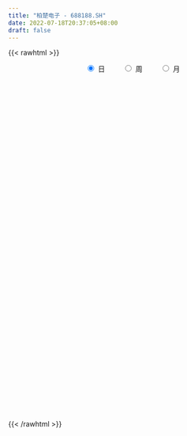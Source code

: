 ```yaml
---
title: "柏楚电子 - 688188.SH"
date: 2022-07-18T20:37:05+08:00
draft: false
---
```

{{< rawhtml >}}
    <div style="text-align: center">
        <label style="padding: 1rem;"><input style="margin-right: .5rem" type="radio" name="period" value="D" checked onclick="period_change(this)">日</label>
        <label style="padding: 1rem;"><input style="margin-right: .5rem" type="radio" name="period" value="W" onclick="period_change(this)">周</label>
        <label style="padding: 1rem;"><input style="margin-right: .5rem" type="radio" name="period" value="M" onclick="period_change(this)">月</label>
    </div>
    <div id="chart" style="height: 700px;"></div> 
    <script type="text/javascript">
        const D_v = [5238.04,11020.54,23151.79,15955.79,13825.36,19186.33,16352.27,11230.59,10709.82,11813.36,10753.25,12831.59,15153.91,10231.14,8714.03,8526.47,11299.17,5879.35,7854.77,11028.93,7001.38,7554.56,9688.83,5151.47,8484.92,7652.56,9262.22,5723.44,13002.73,9219.63,6065.0,8030.33,11538.97,7499.14,10855.52,14306.92,5840.04,9892.01,6809.91,9048.11,8007.53,7615.58,5310.98,9546.75,6872.92,6516.76,7384.69,8185.66,5796.42,5132.1,8238.5,4799.85,6309.94,4877.87,5198.27,2951.19,4322.92,2836.89,2032.43,3454.61,3402.28,3629.79,9454.05,4116.94,8715.6,7188.4,7968.91,10794.68,14025.46,9932.38,6994.02,7282.49,6465.67,6241.71,6529.36,8788.35,8790.95,5180.42,10968.74,9083.49,8284.94,7807.21,7189.38,5783.06,7967.03,5359.26,5348.55,5358.54,3942.81,7021.31,5214.74,5324.48,4957.39,7218.37,9913.33,4634.89,8710.29,9787.18,4558.56,4985.51,6860.15,6321.96,5431.4,5587.47,7349.12,7026.2,4916.17,3496.3,3995.6,7919.21,5713.06,9864.26,10188.09,15243.29,8673.34,6258.38,3741.14,3068.83,4975.54,6252.66,4616.59,5704.39,6150.81,4547.5,4959.68,3565.06,4764.14,4776.3,7307.7,4819.91,5755.9,9046.65,4413.97,5922.46,6310.56,6439.5,4037.42,5929.01,3099.91,5374.72,4117.19,2806.02,8525.87,5931.9,4703.89,5135.91,3189.43,3910.11,2767.11,4329.13,4991.01,4439.83,2753.89,2599.41,2960.93,3010.11,3078.7,3611.13,7178.53,3882.12,3592.48,2214.63,4303.12,4184.68,5136.25,3018.64,5665.0,6220.86,5258.3,3660.55,4131.54,3681.36,3502.01,4066.41,2124.88,1764.95,2026.16,4364.99,3837.71,1987.52,2940.13,2284.63,2529.03,3426.75,3410.38,3373.0,2935.4,3836.14,2740.62,1923.36,2137.67,2062.41,5110.85,5235.34,5024.51,3478.6,2313.49,7047.87,3165.81,2984.19,2774.93,1929.14,3694.89,1751.25,2618.73,3972.53,3359.84,3431.64,3849.4,4443.16,3031.2,3149.25,2506.06,3039.57,4138.91,3045.73,3779.55,2477.28,2807.97,2915.19,5533.31,2477.45,2652.41,2699.5,5132.29,6437.24,6543.48,2180.85,4036.64,3125.14,3035.98,2769.29,3149.2,4583.17,8674.95,5378.43,5724.33,7126.1,4422.34,5378.61,4254.34,3822.13,2940.19,5129.08,4006.24,5451.52,4294.52,9474.98,7223.81,5298.68,4683.79,5886.45,5332.13,3288.52,3833.27,3292.01,2339.81,4132.93,4877.04,3069.66,2809.9,2639.93,3157.1,4802.98,5578.01,3697.47,4419.73,3208.35,5549.63,3708.59,3115.41,3209.88,2672.59,5343.34,7478.87,15393.96,6200.45,9178.31,13055.0,6985.01,6762.22,4793.45,4259.37,6158.76,7379.05,4208.9,4069.51,6797.93,6011.98,4642.12,5285.87,6055.7,4482.67,4545.0,3775.36,4317.95,5257.61,5480.11,8820.31,7718.67,4923.93,5346.97,10349.98,4775.48,4444.64,7072.2,5134.37,3892.59,4458.7,4592.47,6663.54,5347.31,4863.86,3554.69,3113.82,5280.32,4858.53,3461.16,4077.15,4401.8,3596.1,5101.92,4919.22,3308.78,4169.17,13475.31,10917.6,9921.16,7907.48,6438.19,6482.23,5696.16,5085.2,3660.66,5094.73,4589.8,9145.42,10649.85,8522.45,4958.71,5071.36,7261.1,8902.9,6086.19,7587.36,3234.11,6308.44,9028.22,5272.22,6177.93,5886.79,8418.51,5884.6,3733.74,5797.17,8371.24,7480.95,5427.64,4783.34,5287.12,5620.88,5213.79,3247.83,5627.41,5007.08,1934.74,3527.61,4467.97,4577.26,2767.81,5113.03,5218.57,4167.59,6770.27,5110.27,4583.7,5177.05,5011.13,3338.17,3227.28,3654.16,5431.16,4801.36,5168.21,4443.42,5188.7,4135.26,8667.69,9613.93,5271.67,6519.9,4455.29,3364.78,2567.35,2925.41,4043.57,2409.5,2371.18,2261.67,2209.76,4552.11,2211.08,2921.47,4129.32,3001.4,3211.73,2836.29,1600.78,2764.21,4057.91,4742.26,3849.17,5445.96,3791.36,4306.44,3405.71,5270.77,5697.08,4472.13,2946.78,3788.75,4328.41,4319.96,2132.56,3543.62,3890.47,2187.84,2639.12,3275.85,2245.73,2821.29,2969.18,3057.21,2604.68,3076.61,2020.86,2613.6,2271.76,2318.84,2171.37,2108.79,2356.75,3930.89,4139.0,4698.72,7445.48,4023.49,6277.85,3276.98,3450.82,2116.16,3099.96,4651.9,2981.56,2052.37,2348.49,3299.11,2116.34,2044.64,2330.42,2282.92,2112.54,2565.48,3811.33,2104.18,2972.12,7667.09,4690.85,6969.99,9358.01,6730.75,5669.37,5400.45,8253.83,3976.63,4875.53,5601.54,6376.06,3520.13,3502.86,5401.05,6270.02,4002.18,3933.18,4184.26,3060.26,8054.29,6671.01,5938.53,6876.95,5608.92,7625.42,4780.77,3615.61,5476.08,4871.77,4517.42,3537.71,4988.3,10253.85]
const D_histogram = [0.0,0.5277720798,1.5080815773,2.3113257525,2.907073847,3.7510026772,4.5994177445,5.0651108767,4.8567422764,3.9449406484,3.6821245798,2.8882399616,1.423192392,-0.4527883056,-2.0096037971,-2.5437257462,-2.2192511032,-1.9225134468,-2.1508359021,-3.1400228093,-3.5643012325,-3.1631607655,-1.8800439456,-1.1154186263,-0.169587897,0.7110735306,0.9446971364,1.4035664604,2.3465041871,2.3702048512,2.5405368262,2.5321461534,1.3802161328,1.4290629868,1.8181972478,2.8102506011,3.1121963136,2.8508222566,2.1542296113,2.3587931814,1.6812922589,1.3920158231,0.5641708997,-0.6337938455,-1.4959773211,-2.0199589815,-1.5832180521,-1.3785525895,-1.0410313012,-1.5768697991,-1.9800422822,-2.3797135381,-3.3098577513,-4.2883595455,-3.8340281406,-3.1942299881,-2.5927173556,-1.9591376945,-1.6558480884,-1.0579706259,-0.3975553867,0.1573006353,1.2170734121,1.3339407992,0.2935184475,-0.5300571406,-0.1918204083,0.6518311702,1.5470229542,2.2083620261,2.7919149862,3.349747573,3.3708439781,3.4309181353,2.8356447325,2.1179213344,0.8852713679,-0.040185729,-0.4398679242,-0.6093036092,-0.0900005713,0.1709074341,0.4376720197,0.2917125073,1.2303939735,1.7132719101,2.6457784847,3.4184547363,3.5544509939,3.5129216371,2.6950565759,0.9314673461,0.2008967799,0.3432660626,-0.608562492,-0.872627596,-2.2762913918,-2.9880556585,-3.1333219096,-3.0415023489,-2.9100058635,-2.8438843273,-2.7716887674,-2.758885692,-3.2148427722,-3.0552492818,-2.7403486555,-2.7021270112,-2.9269793062,-3.2937957066,-3.4031296136,-3.7632544149,-4.2773652471,-4.8021524192,-4.2351646308,-3.5878747122,-2.9115402526,-2.5949024391,-2.6299098564,-1.2354639586,-1.1123961349,0.114199588,1.0470158718,1.4431913894,1.3238764478,1.299514192,1.1479104691,1.38264879,2.4580080382,3.1980042875,3.409219357,3.49862932,3.3701214192,3.834794482,3.1148350435,1.8891440817,0.9392948958,0.2036080455,-0.0310831768,0.5469042995,1.4214753105,1.6517246428,3.0902795684,3.9445997255,3.9494645558,3.6551577152,2.9736638436,2.5864246996,2.0719151867,1.1839867613,0.1537179739,-0.9146616636,-2.3259999118,-2.4645560251,-1.8850120046,-1.6581220322,-1.7707880954,-1.190339178,-2.1425930895,-3.0013286989,-3.7349138107,-3.867647052,-3.3469904903,-2.3196807427,-1.422875422,-0.3351011311,0.892052668,0.4445689166,-0.8475821147,-2.4724885787,-3.474221041,-3.5137497013,-3.5278676392,-3.374326252,-3.2487981099,-3.0659753616,-2.5549997499,-2.35197947,-1.7658827303,-1.5669046591,-1.6065755334,-0.8647294946,-0.1383833493,0.3605210895,1.5699399615,2.7416264006,3.2048756124,3.7719656331,4.2656224605,4.6457434299,4.7040162245,4.5774171364,4.0216319381,3.9309299245,5.1230839615,5.0495577412,4.9766229159,3.9054510802,3.2584304087,2.6867706835,2.6220640369,1.9880087531,1.7048238682,1.7986595833,1.9219512162,1.9169299571,1.6793218346,0.9388858547,0.3066971247,-1.072063372,-1.954422002,-1.6255232331,-2.1464099086,-1.8913745185,-0.5151445335,-0.4484749621,-0.6186009211,-0.1961052798,-0.9497471983,-1.0491539434,-0.0569819265,0.4704634466,0.4513526168,-0.0118260406,-0.3997311195,-0.2124982337,-0.9217460723,-1.8504759686,-1.2601319101,-1.0240042479,-0.9293157673,-1.2458507493,-1.369292391,-1.985613534,0.4368325866,1.4884477196,2.1788226989,3.4255088134,4.0906479711,4.110330122,3.9518158138,2.7440707068,2.1693412056,2.8015147903,2.4549917172,3.3123739616,3.7231278226,1.5903072742,2.0531826865,1.1190827644,0.7080985084,1.0986671813,0.5761539369,0.0268922559,-0.4746650233,-0.161432119,0.3790472257,0.8240797305,1.9779721593,1.8633950294,2.1016902648,1.6759568273,0.273694677,-0.4296889806,-1.1058154332,-0.8213209054,-0.9458777363,-0.6467728892,0.3912363975,0.2505636805,-0.0336820101,0.2101378607,-0.0030678307,-2.305880886,-1.5932442408,-4.5541089767,-6.7800651814,-6.599555508,-2.7506562061,-0.9314477987,-0.2172772067,1.0602801758,1.2207715012,0.9277352192,1.376469894,1.9960755561,1.0494647298,1.1550545872,-0.2546340359,-1.4948961284,-3.3301822207,-4.3158952931,-5.1192268809,-3.5706251088,-2.9604747136,-3.7302151744,-4.6746239876,-3.2228567785,-5.2193844592,-5.8834484899,-5.5045850564,-4.5163637226,-6.1386479259,-6.6394685122,-7.0750108384,-5.7905668264,-5.7821921077,-5.8537934165,-5.6374238628,-4.5753496679,-4.9091582775,-4.5582056676,-3.8064880868,-3.0646910741,-2.7490246516,-0.5288048738,-0.1420302864,0.7004224488,0.5414726891,0.1723091075,0.3514980096,-0.1390245633,0.6027956286,0.3485807214,-0.1236428242,-1.6455930733,-2.7980946493,-3.6426668441,-3.7030375412,-2.8078139921,-2.8270836852,-2.1440294009,-1.16018224,-0.6940564725,0.5147240656,1.6234781318,2.1903470667,3.1690980671,3.52295379,3.7814754121,3.8814913921,4.7040807955,5.9678418327,6.6420367243,6.3001650421,5.7589647578,5.7666722256,5.5688086115,5.4197427341,4.1690658028,3.1180776777,1.2561700562,-0.2234587192,-0.4989812765,-0.2441671726,-1.0801199642,-0.4819391081,0.1999124774,0.0192385966,0.7305117412,0.6848974509,-0.4890582944,-1.2730969108,-2.0680456228,-1.8668197713,-1.5057155607,-1.8697466947,-1.440911178,-1.5547627879,-1.0451741926,-0.4474016818,-0.6428161552,-1.2770889114,-2.1681381132,-2.6241132472,-3.3014515494,-3.9755867491,-4.2133879326,-4.1167055388,-3.5495137564,-2.9056172797,-1.7072597448,-0.4934450534,0.388031006,0.6899170843,2.1293517856,2.5830532024,1.7210740743,0.2333451936,-1.2947181894,-2.27807915,-2.9800758999,-3.1296369596,-3.1381396578,-3.0257426382,-2.5940566533,-2.2367872051,-1.6334663786,-0.8527752582,0.0320154868,0.0478949935,0.3612475161,1.2713788966,1.6370311552,2.3960308972,3.4743868398,3.4567801194,2.8091071703,2.1769764611,2.1603127509,1.8054983337,0.1019518114,-0.515467556,-0.7446907281,-0.7570916156,-1.5508293914,-1.6659594088,-0.7185912306,0.5429333623,0.9052557103,1.83036031,2.817498763,3.4515833731,3.7415874449,4.0008819347,3.3241313184,2.419799457,2.4109091704,2.5446969477,2.666392763,2.1898647925,1.5957726907,1.2101323487,-0.1167642226,-1.106726498,-1.6823918156,-2.0332950649,-2.469181474,-2.5960896497,-2.5193192115,-2.6775682194,-2.8583199107,-3.1035562267,-3.4758564294,-3.5168148835,-3.3144050407,-2.8667866276,-1.7335752344,-0.5030697495,0.8399310488,1.7675865749,3.0823335801,5.1425817637,5.5165040992,5.7457966316,5.2658180057,4.8247775492,4.4292006815,4.4473709459,4.0334846273,3.4870178881,2.7747667647,2.5754644809,-2.5678163351,-5.7825520144,-7.2379455052,-7.9196612806,-7.7927149571,-6.9901788292,-5.207679068,-3.6130307399,-3.0187767706,-2.9832863642,-2.8329537304,-2.2636195794,-1.8928624055,-1.3170755364,-0.7746171147,-0.1795256438,0.1197402098,0.3912114203,0.0787542523,0.3539835949,0.7978956313,1.1686449744,1.6022646982,2.5639159578,3.4135370804,3.3282223384,3.4815096569,3.8755911602,4.6438240825,4.4769879654,3.8496077045,2.4886217426,1.6703423053,0.5344204269,-0.1047262686,-0.3942928488,0.6419727211]
const D_fast = [0.0,0.6597150997,2.0170449915,3.3981206049,4.7206371611,6.5023166606,8.5005861641,10.2325570154,11.2383739842,11.3128075183,11.9705225947,11.8986979668,10.7894484953,8.8002707213,6.7410542805,5.5710008949,5.340662762,5.1567720567,4.3907406259,2.6165480164,1.301194285,0.9115445606,1.7246503941,2.2104210569,3.113854812,4.1722846222,4.6420825121,5.4518434512,6.9814072247,7.5976591016,8.4031252832,9.0277711487,8.2208951614,8.627007762,9.470691335,11.1653073385,12.2453021295,12.6966336366,12.5385983941,13.3328602595,13.0756824018,13.1344099218,12.4476077233,11.0911945168,9.8550167109,8.826045305,8.8669817215,8.7270090367,8.8042724997,7.874216552,6.9760334983,5.981433858,4.2238252069,2.1732335264,1.669057896,1.5102985515,1.4636318451,1.6074270826,1.4967546665,1.8301394726,2.3911658651,2.985347046,4.3493881758,4.7997407626,3.8326980229,2.8766081495,3.1668897799,4.1734991509,5.4554466734,6.6688762518,7.9504079585,9.3456774386,10.2094848382,11.1272885292,11.2409263095,11.052683245,10.0413511205,9.1058475913,8.596198415,8.2744368277,8.7712397228,9.0748745868,9.4510571773,9.3780257917,10.6243057513,11.5355016654,13.1294528613,14.7567427969,15.7813518029,16.6180528555,16.4739519381,14.943229545,14.2628831737,14.491068972,13.3870997944,12.9048777915,10.9321411477,9.4733629664,8.5447662379,7.8762102113,7.2802052309,6.6353556852,6.0146290533,5.3377107057,4.0780429325,3.4738241024,3.1036375648,2.4663274563,1.5097303347,0.3194650077,-0.6406513027,-1.9415897077,-3.5250418517,-5.2503671286,-5.7421704979,-5.9918492573,-6.0433998608,-6.3754876572,-7.0679725385,-5.9823926304,-6.1374238404,-4.8822782205,-3.6877079687,-2.9307346037,-2.7190804334,-2.4185641412,-2.2831902468,-1.7027897284,-0.0129284707,1.5265688505,2.5900887592,3.5541560522,4.2681785062,5.6915501895,5.7502995119,4.9968945706,4.2818691086,3.5970842697,3.3546222532,4.0693358043,5.2992756429,5.9424561359,8.1535809537,9.9940510422,10.9862820114,11.6057645996,11.667686689,11.9270537198,11.9305230035,11.3385912685,10.3467519745,9.0497069211,7.056868695,6.3021735754,6.4104645948,6.2228240591,5.667460972,5.950325095,4.4624229111,2.853355127,1.1860415625,0.0863965583,-0.2296945027,0.2176950592,0.7587815245,1.7627805326,3.2129474987,2.8766059764,1.3725594165,-0.8704691922,-2.7407569147,-3.6587230003,-4.554807848,-5.2448480239,-5.9315194092,-6.5151905014,-6.6429648271,-7.0279394147,-6.8833133576,-7.0760614512,-7.5173762089,-6.9917125437,-6.2999622357,-5.7109275245,-4.1090236622,-2.2519306229,-0.987462508,0.522618921,2.0826813635,3.6242381904,4.8585150412,5.8762702372,6.3258930234,7.2179234909,9.6908485183,10.8797117333,12.050932637,11.9561235713,12.123710502,12.2237434476,12.8145528102,12.6774997147,12.8205207969,13.3640214078,13.9678008448,14.4420120749,14.6242344111,14.1185198949,13.563005446,11.9162291064,10.5452649758,10.4677829365,9.4102937838,9.1924855442,10.4399293959,10.3944802267,10.0697040375,10.4431733588,9.4520946407,9.0903994099,10.0683259451,10.7133871799,10.8071145042,10.3409793366,9.8531414778,9.9872498053,9.0475654486,7.6562165601,7.9315276411,7.9116542413,7.7740137801,7.1460161107,6.6802513713,5.5675268448,8.0991811121,9.5229081749,10.757988829,12.8610521469,14.5488532973,15.5961179788,16.425557624,15.9038301937,15.8714359939,17.2039882762,17.4712131324,19.1566888672,20.4982246838,18.7629809539,19.7391520379,19.0848228069,18.8508631781,19.5160986463,19.1376238861,18.595085269,17.9748617341,18.2477366086,18.8829777597,19.5340301971,21.1824156657,21.5336872931,22.2974050947,22.2906608641,20.956822383,20.1460164804,19.1934361694,19.2726004708,18.9115742059,19.0489858307,20.1848042168,20.1067724199,19.8141062267,20.1104605628,19.8964879137,17.0172046369,17.3315302219,13.2321382418,9.3111657418,7.8417865382,11.0030217885,12.5893682463,13.2492195366,14.7918469631,15.2575311637,15.1964286866,15.9892808349,17.107905386,16.4236607421,16.8180142463,15.3446671143,13.7306809896,11.0628493422,8.9981624465,6.9150241384,7.5709696334,7.4410013502,5.7387070958,3.6256422857,4.2716953002,0.9703215047,-1.1646046485,-2.1618874791,-2.3027570759,-5.4597032607,-7.6203909751,-9.8246860108,-9.9878837054,-11.4250570136,-12.9601066766,-14.1530930886,-14.2348563107,-15.7959544897,-16.5845532967,-16.7844577376,-16.8088334934,-17.1804232338,-15.0924046744,-14.7411376587,-13.7235793112,-13.7471608987,-14.0732472034,-13.8061837988,-14.3314625126,-13.4389434136,-13.6060131404,-14.109147392,-16.0424959095,-17.8945211478,-19.6497600537,-20.635890136,-20.442620085,-21.1686606993,-21.0216137653,-20.3278121643,-20.035200515,-18.6977389605,-17.1831153613,-16.0686596598,-14.2976341425,-13.0630399721,-11.859149497,-10.788760669,-8.7901510668,-6.0344295714,-3.6997254987,-2.4665559204,-1.5680150152,-0.1186394911,1.0756990477,2.2815688539,2.0731583732,1.8016896676,0.2538245601,-1.2816688951,-1.6819367715,-1.4881644607,-2.5941472433,-2.1164511643,-1.3846214594,-1.5604856911,-0.6665846112,-0.5409745388,-1.8371948577,-2.9395077017,-4.2514678194,-4.5169469108,-4.5322715903,-5.363739398,-5.2951316758,-5.7976739827,-5.5493789355,-5.0634568452,-5.4195753574,-6.3731203415,-7.8062040716,-8.9182075174,-10.420908707,-12.0889405939,-13.3800887606,-14.3125827515,-14.6327694082,-14.7152772513,-13.9437346527,-12.8532812246,-11.8747974138,-11.4004320644,-9.4286594167,-8.3291946993,-8.7609053088,-10.1902978911,-12.0420408215,-13.5949215695,-15.0419372944,-15.973907594,-16.7669452066,-17.4109838466,-17.627812025,-17.8297393781,-17.6347851462,-17.0672878404,-16.1744932236,-16.1466399687,-15.742975567,-14.5149994623,-13.7400894149,-12.3820819486,-10.4351292961,-9.5885409866,-9.5339371431,-9.6218237371,-9.0984092595,-9.0018490933,-10.6799076628,-11.4261939191,-11.8415897733,-12.0432635647,-13.2247086884,-13.756328558,-12.9886081874,-11.5913502539,-11.0027139783,-9.6200193011,-7.9285061574,-6.431525704,-5.2061247709,-3.9466097975,-3.7923275841,-4.0917095813,-3.4978725753,-2.7279105611,-1.9396165551,-1.8686783275,-2.0638272565,-2.1469345114,-3.5030221383,-4.7696660382,-5.7659293097,-6.6251563252,-7.6783381028,-8.454268691,-9.0073280556,-9.8349691184,-10.7303007874,-11.75142616,-12.9926904701,-13.9128526451,-14.5390440625,-14.8081223062,-14.1083047216,-13.0035666742,-11.4505831136,-10.0810309438,-7.9957005436,-4.649806919,-2.8967585588,-1.2310168685,-0.394540993,0.3706129379,1.0823362406,2.2123492413,2.8068340797,3.1321218125,3.1135623802,3.5581262167,-2.2271086831,-6.8874823661,-10.1523622331,-12.8139933286,-14.6352257444,-15.5802343238,-15.0996543296,-14.4082636865,-14.5687039099,-15.2790350945,-15.8369408933,-15.8335116372,-15.9359700646,-15.6894520796,-15.3406479366,-14.7904378766,-14.4612369706,-14.091962905,-14.3847315099,-14.0210062687,-13.3776203244,-12.7147097377,-11.8805238393,-10.2778935903,-8.5748881976,-7.828147355,-6.8044826223,-5.441503329,-3.512314386,-2.5599035117,-2.2248818466,-2.9637123728,-3.3644062338,-4.3667230054,-5.032051268,-5.4201910605,-4.2234323103]
const D_slow = [0.0,0.1319430199,0.5089634143,1.0867948524,1.8135633141,2.7513139834,3.9011684196,5.1674461387,6.3816317078,7.3678668699,8.2883980149,9.0104580053,9.3662561033,9.2530590269,8.7506580776,8.114726641,7.5599138652,7.0792855035,6.541576528,5.7565708257,4.8654955175,4.0747053262,3.6046943398,3.3258396832,3.2834427089,3.4612110916,3.6973853757,4.0482769908,4.6349030376,5.2274542504,5.8625884569,6.4956249953,6.8406790285,7.1979447752,7.6524940872,8.3550567374,9.1331058158,9.84581138,10.3843687828,10.9740670782,11.3943901429,11.7423940987,11.8834368236,11.7249883622,11.350994032,10.8460042866,10.4501997736,10.1055616262,9.8453038009,9.4510863511,8.9560757805,8.361147396,7.5336829582,6.4615930718,5.5030860367,4.7045285396,4.0563492007,3.5665647771,3.152602755,2.8881100985,2.7887212518,2.8280464107,3.1323147637,3.4657999635,3.5391795754,3.4066652902,3.3587101881,3.5216679807,3.9084237192,4.4605142257,5.1584929723,5.9959298655,6.8386408601,7.6963703939,8.405281577,8.9347619106,9.1560797526,9.1460333203,9.0360663393,8.883740437,8.8612402942,8.9039671527,9.0133851576,9.0863132844,9.3939117778,9.8222297553,10.4836743765,11.3382880606,12.2269008091,13.1051312183,13.7788953623,14.0117621988,14.0619863938,14.1478029095,13.9956622864,13.7775053874,13.2084325395,12.4614186249,11.6780881475,10.9177125602,10.1902110944,9.4792400125,8.7863178207,8.0965963977,7.2928857046,6.5290733842,5.8439862203,5.1684544675,4.4367096409,3.6132607143,2.7624783109,1.8216647072,0.7523233954,-0.4482147094,-1.5070058671,-2.4039745451,-3.1318596083,-3.780585218,-4.4380626821,-4.7469286718,-5.0250277055,-4.9964778085,-4.7347238405,-4.3739259932,-4.0429568812,-3.7180783332,-3.4311007159,-3.0854385184,-2.4709365089,-1.671435437,-0.8191305978,0.0555267322,0.898057087,1.8567557075,2.6354644684,3.1077504888,3.3425742128,3.3934762242,3.38570543,3.5224315048,3.8778003325,4.2907314932,5.0633013853,6.0494513167,7.0368174556,7.9506068844,8.6940228453,9.3406290202,9.8586078169,10.1546045072,10.1930340007,9.9643685848,9.3828686068,8.7667296005,8.2954765994,7.8809460913,7.4382490675,7.140664273,6.6050160006,5.8546838259,4.9209553732,3.9540436102,3.1172959876,2.5373758019,2.1816569465,2.0978816637,2.3208948307,2.4320370598,2.2201415312,1.6020193865,0.7334641262,-0.1449732991,-1.0269402089,-1.8705217719,-2.6827212993,-3.4492151397,-4.0879650772,-4.6759599447,-5.1174306273,-5.5091567921,-5.9108006754,-6.1269830491,-6.1615788864,-6.071448614,-5.6789636237,-4.9935570235,-4.1923381204,-3.2493467121,-2.182941097,-1.0215052395,0.1544988166,1.2988531007,2.3042610853,3.2869935664,4.5677645568,5.8301539921,7.074309721,8.0506724911,8.8652800933,9.5369727641,10.1924887734,10.6894909616,11.1156969287,11.5653618245,12.0458496286,12.5250821178,12.9449125765,13.1796340402,13.2563083213,12.9882924783,12.4996869778,12.0933061696,11.5567036924,11.0838600628,10.9550739294,10.8429551889,10.6883049586,10.6392786386,10.4018418391,10.1395533532,10.1253078716,10.2429237332,10.3557618874,10.3528053773,10.2528725974,10.199748039,9.9693115209,9.5066925287,9.1916595512,8.9356584892,8.7033295474,8.3918668601,8.0495437623,7.5531403788,7.6623485255,8.0344604554,8.5791661301,9.4355433335,10.4582053262,11.4857878567,12.4737418102,13.1597594869,13.7020947883,14.4024734859,15.0162214152,15.8443149056,16.7750968612,17.1726736798,17.6859693514,17.9657400425,18.1427646696,18.417431465,18.5614699492,18.5681930131,18.4495267573,18.4091687276,18.503930534,18.7099504666,19.2044435064,19.6702922638,20.19571483,20.6147040368,20.683127706,20.5757054609,20.2992516026,20.0939213762,19.8574519422,19.6957587199,19.7935678193,19.8562087394,19.8477882368,19.900322702,19.8995557444,19.3230855229,18.9247744627,17.7862472185,16.0912309232,14.4413420462,13.7536779946,13.520816045,13.4664967433,13.7315667873,14.0367596626,14.2686934674,14.6128109409,15.1118298299,15.3741960123,15.6629596591,15.5993011502,15.225577118,14.3930315629,13.3140577396,12.0342510194,11.1415947422,10.4014760638,9.4689222702,8.3002662733,7.4945520787,6.1897059639,4.7188438414,3.3426975773,2.2136066467,0.6789446652,-0.9809224628,-2.7496751724,-4.197316879,-5.642864906,-7.1063132601,-8.5156692258,-9.6595066428,-10.8867962122,-12.0263476291,-12.9779696508,-13.7441424193,-14.4313985822,-14.5635998006,-14.5991073722,-14.42400176,-14.2886335878,-14.2455563109,-14.1576818085,-14.1924379493,-14.0417390422,-13.9545938618,-13.9855045679,-14.3969028362,-15.0964264985,-16.0070932096,-16.9328525948,-17.6348060929,-18.3415770142,-18.8775843644,-19.1676299244,-19.3411440425,-19.2124630261,-18.8065934931,-18.2590067265,-17.4667322097,-16.5859937622,-15.6406249091,-14.6702520611,-13.4942318623,-12.0022714041,-10.341762223,-8.7667209625,-7.3269797731,-5.8853117167,-4.4931095638,-3.1381738802,-2.0959074296,-1.3163880101,-1.0023454961,-1.0582101759,-1.182955495,-1.2439972881,-1.5140272792,-1.6345120562,-1.5845339368,-1.5797242877,-1.3970963524,-1.2258719897,-1.3481365633,-1.666410791,-2.1834221967,-2.6501271395,-3.0265560297,-3.4939927033,-3.8542204978,-4.2429111948,-4.5042047429,-4.6160551634,-4.7767592022,-5.09603143,-5.6380659583,-6.2940942702,-7.1194571575,-8.1133538448,-9.166700828,-10.1958772127,-11.0832556518,-11.8096599717,-12.2364749079,-12.3598361712,-12.2628284197,-12.0903491487,-11.5580112023,-10.9122479017,-10.4819793831,-10.4236430847,-10.7473226321,-11.3168424195,-12.0618613945,-12.8442706344,-13.6288055489,-14.3852412084,-15.0337553717,-15.592952173,-16.0013187677,-16.2145125822,-16.2065087105,-16.1945349621,-16.1042230831,-15.7863783589,-15.3771205701,-14.7781128458,-13.9095161359,-13.045321106,-12.3430443134,-11.7988001982,-11.2587220104,-10.807347427,-10.7818594742,-10.9107263631,-11.0968990452,-11.2861719491,-11.6738792969,-12.0903691491,-12.2700169568,-12.1342836162,-11.9079696886,-11.4503796111,-10.7460049204,-9.8831090771,-8.9477122159,-7.9474917322,-7.1164589026,-6.5115090383,-5.9087817457,-5.2726075088,-4.606009318,-4.0585431199,-3.6595999472,-3.3570668601,-3.3862579157,-3.6629395402,-4.0835374941,-4.5918612603,-5.2091566288,-5.8581790413,-6.4880088441,-7.157400899,-7.8719808767,-8.6478699333,-9.5168340407,-10.3960377616,-11.2246390218,-11.9413356787,-12.3747294873,-12.5004969246,-12.2905141624,-11.8486175187,-11.0780341237,-9.7923886828,-8.413262658,-6.9768135001,-5.6603589987,-4.4541646114,-3.346864441,-2.2350217045,-1.2266505477,-0.3548960756,0.3387956155,0.9826617358,0.340707652,-1.1049303516,-2.9144167279,-4.8943320481,-6.8425107873,-8.5900554946,-9.8919752616,-10.7952329466,-11.5499271393,-12.2957487303,-13.0039871629,-13.5698920578,-14.0431076591,-14.3723765432,-14.5660308219,-14.6109122329,-14.5809771804,-14.4831743253,-14.4634857622,-14.3749898635,-14.1755159557,-13.8833547121,-13.4827885375,-12.8418095481,-11.988425278,-11.1563696934,-10.2859922792,-9.3170944891,-8.1561384685,-7.0368914771,-6.074489551,-5.4523341154,-5.0347485391,-4.9011434323,-4.9273249995,-5.0258982117,-4.8654050314]
const D_data = [['2020-06-29', 158.0, 154.83, 154.51, 158.99],['2020-06-30', 156.0, 163.1, 155.01, 163.48],['2020-07-01', 171.25, 173.73, 171.0, 182.74],['2020-07-02', 174.0, 178.0, 167.01, 180.31],['2020-07-03', 176.03, 181.5, 171.82, 183.7],['2020-07-06', 182.2, 191.52, 182.19, 199.52],['2020-07-07', 193.48, 200.0, 190.01, 207.0],['2020-07-08', 198.0, 203.3, 194.03, 205.0],['2020-07-09', 203.35, 200.36, 195.09, 203.39],['2020-07-10', 199.99, 193.02, 190.2, 201.93],['2020-07-13', 194.5, 202.15, 193.06, 204.43],['2020-07-14', 203.0, 196.5, 187.5, 204.95],['2020-07-15', 196.0, 185.0, 179.5, 196.95],['2020-07-16', 186.0, 172.5, 171.11, 186.79],['2020-07-17', 171.82, 167.48, 165.6, 175.3],['2020-07-20', 167.8, 174.0, 163.99, 175.8],['2020-07-21', 174.75, 183.4, 172.79, 184.8],['2020-07-22', 183.4, 184.12, 180.61, 187.33],['2020-07-23', 184.0, 177.06, 175.29, 184.77],['2020-07-24', 176.5, 162.97, 161.7, 176.5],['2020-07-27', 164.88, 164.28, 158.93, 165.0],['2020-07-28', 165.2, 172.5, 164.51, 172.69],['2020-07-29', 172.37, 186.65, 171.35, 188.74],['2020-07-30', 187.73, 185.0, 183.0, 190.37],['2020-07-31', 184.99, 191.87, 183.0, 192.98],['2020-08-03', 191.87, 196.71, 190.0, 199.0],['2020-08-04', 198.5, 192.8, 188.1, 203.65],['2020-08-05', 196.46, 199.0, 189.12, 199.93],['2020-08-06', 199.11, 211.0, 199.11, 215.79],['2020-08-07', 208.5, 204.7, 198.96, 212.0],['2020-08-10', 203.41, 209.83, 202.2, 211.0],['2020-08-11', 209.83, 210.95, 204.0, 214.3],['2020-08-12', 209.0, 195.99, 190.09, 211.2],['2020-08-13', 197.0, 210.18, 194.0, 210.87],['2020-08-14', 205.0, 218.0, 204.21, 225.0],['2020-08-17', 210.0, 232.31, 210.0, 237.6],['2020-08-18', 233.3, 230.8, 225.0, 237.4],['2020-08-19', 227.89, 227.6, 224.0, 239.1],['2020-08-20', 226.43, 223.0, 220.7, 233.4],['2020-08-21', 224.32, 236.3, 224.32, 237.9],['2020-08-24', 236.3, 227.18, 225.12, 241.59],['2020-08-25', 225.46, 232.31, 220.0, 232.43],['2020-08-26', 232.29, 225.0, 222.01, 236.0],['2020-08-27', 225.0, 216.52, 213.5, 227.5],['2020-08-28', 218.69, 215.93, 210.45, 222.2],['2020-08-31', 215.0, 216.58, 214.95, 224.99],['2020-09-01', 219.3, 228.46, 213.31, 232.5],['2020-09-02', 226.02, 227.57, 223.58, 241.12],['2020-09-03', 226.8, 231.16, 222.8, 235.0],['2020-09-04', 227.0, 220.0, 218.97, 232.0],['2020-09-07', 216.04, 219.0, 216.04, 232.07],['2020-09-08', 218.15, 216.35, 213.47, 224.88],['2020-09-09', 211.37, 204.94, 204.52, 214.99],['2020-09-10', 206.34, 197.1, 195.5, 208.99],['2020-09-11', 202.99, 211.23, 199.0, 212.33],['2020-09-14', 213.45, 214.43, 211.26, 218.57],['2020-09-15', 214.45, 215.62, 209.05, 216.0],['2020-09-16', 215.62, 218.09, 211.5, 218.18],['2020-09-17', 212.5, 215.52, 212.1, 218.18],['2020-09-18', 213.8, 221.0, 213.8, 223.99],['2020-09-21', 218.18, 225.02, 215.0, 226.5],['2020-09-22', 225.05, 227.3, 221.2, 229.49],['2020-09-23', 231.0, 238.99, 229.62, 241.18],['2020-09-24', 235.4, 231.86, 231.2, 240.0],['2020-09-25', 232.38, 216.0, 214.5, 234.49],['2020-09-28', 216.86, 214.06, 210.39, 219.78],['2020-09-29', 216.79, 227.5, 216.0, 234.69],['2020-09-30', 230.0, 237.72, 230.0, 244.43],['2020-10-09', 241.42, 244.5, 235.17, 250.0],['2020-10-12', 244.0, 247.9, 241.0, 250.04],['2020-10-13', 247.89, 253.0, 246.75, 255.0],['2020-10-14', 240.0, 259.04, 240.0, 261.1],['2020-10-15', 260.0, 257.5, 254.01, 262.99],['2020-10-16', 255.02, 261.98, 255.0, 264.0],['2020-10-19', 261.98, 255.98, 250.45, 263.96],['2020-10-20', 257.0, 254.11, 245.0, 257.0],['2020-10-21', 253.0, 244.86, 238.88, 254.85],['2020-10-22', 245.86, 244.5, 237.72, 247.3],['2020-10-23', 246.5, 248.6, 244.62, 256.99],['2020-10-26', 252.9, 250.8, 243.0, 261.95],['2020-10-27', 254.31, 261.37, 250.81, 263.45],['2020-10-28', 263.8, 261.55, 257.3, 267.0],['2020-10-29', 260.92, 264.58, 254.96, 265.0],['2020-10-30', 261.0, 261.32, 258.2, 267.89],['2020-11-02', 261.94, 279.0, 260.02, 279.0],['2020-11-03', 278.8, 279.7, 272.51, 285.0],['2020-11-04', 281.84, 292.38, 277.83, 293.0],['2020-11-05', 295.96, 299.0, 286.0, 299.97],['2020-11-06', 297.48, 297.97, 290.19, 301.85],['2020-11-09', 297.98, 300.65, 280.5, 301.0],['2020-11-10', 293.1, 293.0, 284.25, 297.91],['2020-11-11', 291.92, 277.58, 276.5, 295.0],['2020-11-12', 280.75, 286.22, 274.01, 290.0],['2020-11-13', 285.29, 297.8, 281.83, 302.42],['2020-11-16', 326.3, 283.79, 278.0, 327.67],['2020-11-17', 288.0, 290.5, 280.4, 295.5],['2020-11-18', 293.43, 272.35, 268.4, 301.0],['2020-11-19', 270.0, 275.0, 258.88, 275.88],['2020-11-20', 271.86, 279.04, 271.86, 284.47],['2020-11-23', 280.4, 281.0, 271.69, 284.5],['2020-11-24', 277.5, 281.22, 266.79, 284.98],['2020-11-25', 282.3, 280.03, 278.47, 289.99],['2020-11-26', 284.23, 279.53, 270.75, 287.07],['2020-11-27', 277.57, 278.0, 271.0, 283.97],['2020-11-30', 282.0, 269.62, 264.0, 282.0],['2020-12-01', 269.62, 275.0, 267.03, 276.79],['2020-12-02', 277.35, 276.79, 271.0, 281.0],['2020-12-03', 276.79, 272.88, 268.0, 278.39],['2020-12-04', 272.0, 267.5, 266.66, 273.98],['2020-12-07', 268.1, 262.19, 260.0, 269.95],['2020-12-08', 266.1, 261.89, 259.02, 266.1],['2020-12-09', 263.88, 254.92, 252.14, 264.87],['2020-12-10', 254.95, 247.57, 247.32, 260.68],['2020-12-11', 250.75, 240.99, 233.37, 250.86],['2020-12-14', 239.62, 251.02, 236.78, 254.87],['2020-12-15', 252.0, 251.9, 248.95, 255.49],['2020-12-16', 254.49, 252.85, 248.88, 254.79],['2020-12-17', 252.56, 248.33, 244.0, 254.34],['2020-12-18', 257.5, 242.0, 239.0, 257.5],['2020-12-21', 243.0, 261.4, 241.55, 262.87],['2020-12-22', 260.0, 247.94, 247.88, 262.44],['2020-12-23', 248.58, 264.32, 246.19, 264.44],['2020-12-24', 264.32, 266.27, 258.22, 269.58],['2020-12-25', 265.01, 263.5, 253.61, 265.99],['2020-12-28', 263.5, 258.3, 255.5, 269.73],['2020-12-29', 256.5, 259.6, 256.37, 265.08],['2020-12-30', 258.66, 258.0, 255.03, 262.01],['2020-12-31', 259.99, 263.62, 257.18, 268.56],['2021-01-04', 264.03, 278.86, 263.7, 282.85],['2021-01-05', 279.06, 281.56, 277.11, 287.0],['2021-01-06', 281.56, 279.99, 275.01, 287.77],['2021-01-07', 278.19, 282.0, 263.09, 285.88],['2021-01-08', 282.0, 281.99, 275.01, 286.9],['2021-01-11', 279.18, 293.43, 276.0, 297.45],['2021-01-12', 292.58, 281.0, 277.97, 296.0],['2021-01-13', 282.0, 271.8, 263.1, 282.98],['2021-01-14', 271.0, 270.95, 260.1, 278.0],['2021-01-15', 273.0, 270.0, 263.05, 277.77],['2021-01-18', 270.0, 274.2, 267.01, 278.89],['2021-01-19', 272.0, 286.02, 269.0, 292.92],['2021-01-20', 284.89, 295.0, 283.34, 296.5],['2021-01-21', 301.19, 291.74, 290.49, 302.0],['2021-01-22', 300.02, 313.99, 300.02, 318.99],['2021-01-25', 319.66, 316.51, 311.99, 324.98],['2021-01-26', 316.0, 312.3, 311.46, 324.98],['2021-01-27', 318.23, 311.89, 302.5, 320.64],['2021-01-28', 305.0, 308.24, 305.0, 316.99],['2021-01-29', 308.2, 312.55, 308.2, 319.55],['2021-02-01', 309.58, 311.75, 308.51, 317.96],['2021-02-02', 312.21, 306.0, 296.02, 315.0],['2021-02-03', 310.0, 301.0, 296.51, 313.0],['2021-02-04', 299.02, 295.96, 286.02, 302.43],['2021-02-05', 295.2, 285.01, 285.0, 301.0],['2021-02-08', 282.64, 296.13, 282.64, 298.49],['2021-02-09', 296.44, 305.8, 292.45, 307.67],['2021-02-10', 305.0, 303.3, 296.06, 309.0],['2021-02-18', 303.35, 299.07, 297.0, 309.96],['2021-02-19', 300.71, 308.88, 285.13, 308.88],['2021-02-22', 309.11, 288.3, 279.01, 314.0],['2021-02-23', 285.13, 283.38, 281.12, 291.96],['2021-02-24', 285.3, 278.69, 275.18, 285.82],['2021-02-25', 280.56, 281.45, 276.99, 284.97],['2021-02-26', 279.5, 288.3, 278.26, 294.58],['2021-03-01', 290.3, 296.98, 289.11, 307.49],['2021-03-02', 297.28, 299.4, 288.25, 304.98],['2021-03-03', 294.67, 306.78, 293.99, 308.59],['2021-03-04', 305.99, 315.35, 305.3, 325.0],['2021-03-05', 311.94, 297.35, 290.5, 313.87],['2021-03-08', 294.06, 282.21, 282.02, 305.58],['2021-03-09', 282.05, 269.06, 266.68, 287.48],['2021-03-10', 275.68, 267.52, 255.18, 275.68],['2021-03-11', 265.49, 273.99, 264.58, 278.79],['2021-03-12', 273.99, 271.25, 270.21, 284.97],['2021-03-15', 271.79, 270.75, 261.0, 277.82],['2021-03-16', 268.0, 268.17, 268.0, 282.0],['2021-03-17', 274.7, 266.75, 263.66, 274.7],['2021-03-18', 263.58, 269.95, 263.58, 276.99],['2021-03-19', 266.8, 265.43, 259.6, 272.99],['2021-03-22', 262.26, 270.02, 262.26, 277.01],['2021-03-23', 269.01, 265.2, 261.61, 273.0],['2021-03-24', 266.18, 260.55, 258.01, 267.3],['2021-03-25', 256.02, 270.4, 255.58, 272.98],['2021-03-26', 272.73, 272.91, 267.01, 274.98],['2021-03-29', 274.99, 272.6, 266.25, 277.0],['2021-03-30', 275.36, 286.08, 270.58, 286.08],['2021-03-31', 288.3, 293.04, 282.0, 294.5],['2021-04-01', 293.58, 290.33, 288.41, 298.96],['2021-04-02', 292.0, 296.7, 290.69, 303.99],['2021-04-06', 298.48, 301.5, 294.9, 305.64],['2021-04-07', 300.08, 305.8, 298.11, 307.66],['2021-04-08', 304.01, 306.65, 301.61, 310.99],['2021-04-09', 310.75, 307.98, 302.42, 311.99],['2021-04-12', 309.6, 304.46, 300.32, 322.0],['2021-04-13', 301.42, 312.13, 301.42, 327.5],['2021-04-14', 311.9, 335.4, 311.09, 337.0],['2021-04-15', 332.51, 327.4, 322.38, 336.76],['2021-04-16', 330.26, 331.96, 325.17, 335.93],['2021-04-19', 331.96, 320.99, 311.11, 342.29],['2021-04-20', 316.39, 325.73, 315.51, 330.66],['2021-04-21', 325.81, 327.07, 317.22, 330.06],['2021-04-22', 327.06, 335.24, 322.6, 335.89],['2021-04-23', 335.22, 329.55, 326.03, 338.87],['2021-04-26', 332.4, 334.5, 332.11, 350.3],['2021-04-27', 334.85, 341.74, 334.85, 341.96],['2021-04-28', 344.85, 345.88, 340.1, 355.85],['2021-04-29', 338.31, 347.89, 338.31, 359.83],['2021-04-30', 352.83, 347.58, 343.51, 360.79],['2021-05-06', 348.88, 341.54, 339.49, 355.0],['2021-05-07', 344.03, 341.56, 330.0, 354.0],['2021-05-10', 335.9, 328.31, 322.31, 338.14],['2021-05-11', 318.02, 329.0, 317.5, 333.54],['2021-05-12', 330.9, 343.0, 323.02, 343.87],['2021-05-13', 339.8, 332.0, 325.02, 343.49],['2021-05-14', 330.0, 341.0, 329.11, 344.96],['2021-05-17', 344.88, 360.09, 336.01, 364.5],['2021-05-18', 360.09, 348.76, 347.01, 361.7],['2021-05-19', 354.34, 346.62, 344.0, 359.0],['2021-05-20', 341.07, 355.93, 341.07, 356.6],['2021-05-21', 354.01, 341.33, 339.62, 359.0],['2021-05-24', 342.02, 347.88, 342.02, 354.97],['2021-05-25', 347.73, 364.99, 347.73, 366.0],['2021-05-26', 367.68, 364.91, 360.12, 367.79],['2021-05-27', 365.46, 361.28, 356.0, 367.0],['2021-05-28', 362.96, 356.06, 352.6, 362.96],['2021-05-31', 358.58, 356.0, 350.04, 358.58],['2021-06-01', 356.0, 363.88, 345.5, 368.88],['2021-06-02', 364.06, 352.21, 338.01, 368.88],['2021-06-03', 350.6, 345.29, 345.29, 359.01],['2021-06-04', 344.49, 363.5, 338.02, 364.7],['2021-06-07', 365.69, 361.68, 358.81, 368.79],['2021-06-08', 362.48, 361.28, 354.59, 365.85],['2021-06-09', 358.16, 355.87, 353.3, 363.5],['2021-06-10', 356.87, 357.22, 351.3, 360.87],['2021-06-11', 359.0, 348.8, 345.67, 359.96],['2021-06-15', 355.0, 392.26, 353.99, 394.99],['2021-06-16', 390.58, 386.4, 377.01, 398.36],['2021-06-17', 387.86, 389.26, 378.8, 391.0],['2021-06-18', 389.51, 405.03, 389.5, 419.0],['2021-06-21', 404.54, 407.37, 400.1, 413.99],['2021-06-22', 406.71, 406.0, 395.02, 413.99],['2021-06-23', 404.68, 408.34, 404.3, 415.8],['2021-06-24', 407.88, 396.0, 390.18, 415.29],['2021-06-25', 391.1, 402.99, 391.1, 403.71],['2021-06-28', 401.56, 422.28, 400.01, 424.84],['2021-06-29', 418.51, 415.0, 406.06, 421.99],['2021-06-30', 410.12, 436.0, 410.1, 441.98],['2021-07-01', 437.03, 439.0, 430.61, 452.06],['2021-07-02', 460.0, 407.0, 402.21, 464.96],['2021-07-05', 411.18, 438.96, 406.09, 439.94],['2021-07-06', 443.88, 423.99, 418.01, 447.93],['2021-07-07', 431.0, 430.21, 416.5, 436.15],['2021-07-08', 431.98, 443.54, 431.98, 451.35],['2021-07-09', 435.11, 435.05, 416.06, 442.99],['2021-07-12', 431.46, 434.7, 427.32, 439.25],['2021-07-13', 436.51, 434.91, 425.02, 446.99],['2021-07-14', 431.48, 446.99, 431.48, 453.88],['2021-07-15', 447.06, 454.88, 443.0, 457.3],['2021-07-16', 452.02, 459.5, 440.03, 468.86],['2021-07-19', 455.0, 476.56, 446.01, 483.5],['2021-07-20', 474.06, 467.8, 460.0, 478.5],['2021-07-21', 469.06, 477.0, 463.0, 479.1],['2021-07-22', 478.04, 472.6, 468.0, 482.98],['2021-07-23', 470.0, 459.13, 452.3, 478.6],['2021-07-26', 456.83, 465.06, 440.0, 465.7],['2021-07-27', 460.13, 463.96, 460.13, 497.37],['2021-07-28', 463.33, 477.05, 448.89, 483.4],['2021-07-29', 490.99, 474.5, 463.0, 492.99],['2021-07-30', 474.19, 482.47, 470.0, 491.5],['2021-08-02', 485.0, 498.08, 471.0, 498.08],['2021-08-03', 499.97, 488.83, 473.91, 504.9],['2021-08-04', 488.1, 488.8, 482.01, 493.93],['2021-08-05', 487.57, 498.22, 474.0, 503.2],['2021-08-06', 503.11, 495.5, 486.0, 505.0],['2021-08-09', 495.99, 464.35, 461.92, 495.99],['2021-08-10', 466.0, 499.0, 466.0, 502.96],['2021-08-11', 504.96, 447.0, 433.88, 506.0],['2021-08-12', 447.0, 440.0, 434.11, 457.53],['2021-08-13', 458.0, 461.42, 440.74, 475.88],['2021-08-16', 469.21, 516.6, 468.88, 525.0],['2021-08-17', 518.63, 507.01, 503.97, 533.2],['2021-08-18', 515.29, 501.5, 499.0, 536.0],['2021-08-19', 508.0, 516.25, 504.63, 525.49],['2021-08-20', 510.0, 509.05, 495.02, 521.0],['2021-08-23', 524.2, 505.89, 503.3, 528.88],['2021-08-24', 506.0, 518.6, 493.01, 522.22],['2021-08-25', 512.0, 527.12, 510.42, 527.79],['2021-08-26', 528.8, 510.0, 502.15, 531.99],['2021-08-27', 512.94, 524.01, 501.35, 539.2],['2021-08-30', 526.68, 504.07, 503.04, 526.68],['2021-08-31', 499.53, 500.5, 498.0, 524.6],['2021-09-01', 489.0, 484.87, 481.01, 503.98],['2021-09-02', 476.11, 486.77, 470.06, 495.75],['2021-09-03', 492.73, 482.22, 476.08, 495.68],['2021-09-06', 480.02, 511.89, 473.46, 513.7],['2021-09-07', 506.0, 504.9, 498.0, 512.0],['2021-09-08', 508.8, 485.9, 481.15, 508.8],['2021-09-09', 488.0, 476.95, 471.01, 508.96],['2021-09-10', 482.93, 506.32, 480.91, 509.36],['2021-09-13', 506.24, 459.2, 449.99, 510.0],['2021-09-14', 468.87, 465.0, 463.06, 482.0],['2021-09-15', 460.0, 473.3, 451.66, 474.82],['2021-09-16', 471.28, 481.02, 463.44, 481.02],['2021-09-17', 475.35, 442.5, 413.01, 475.35],['2021-09-22', 433.73, 445.64, 417.77, 452.0],['2021-09-23', 446.8, 438.14, 425.2, 449.0],['2021-09-24', 434.1, 456.34, 430.12, 461.66],['2021-09-27', 455.15, 438.5, 432.0, 457.86],['2021-09-28', 436.63, 431.74, 420.52, 445.15],['2021-09-29', 431.68, 430.01, 425.22, 441.62],['2021-09-30', 434.33, 438.68, 421.81, 454.89],['2021-10-08', 440.0, 417.88, 410.83, 441.0],['2021-10-11', 421.0, 421.07, 413.0, 442.95],['2021-10-12', 416.88, 423.94, 416.88, 441.01],['2021-10-13', 421.4, 423.2, 418.11, 438.0],['2021-10-14', 423.3, 416.38, 415.06, 431.0],['2021-10-15', 418.74, 443.75, 412.0, 448.22],['2021-10-18', 441.02, 425.49, 420.25, 443.01],['2021-10-19', 427.6, 432.69, 423.1, 438.19],['2021-10-20', 437.02, 420.44, 416.9, 443.38],['2021-10-21', 419.11, 414.62, 406.55, 433.28],['2021-10-22', 412.1, 419.16, 412.1, 425.81],['2021-10-25', 416.72, 407.98, 397.55, 419.12],['2021-10-26', 407.7, 422.28, 407.0, 429.86],['2021-10-27', 422.73, 409.5, 405.2, 430.69],['2021-10-28', 405.1, 402.89, 398.0, 416.85],['2021-10-29', 406.03, 381.58, 364.1, 407.79],['2021-11-01', 384.17, 375.06, 366.83, 384.96],['2021-11-02', 371.58, 368.69, 367.79, 382.0],['2021-11-03', 370.0, 370.76, 361.32, 380.0],['2021-11-04', 371.5, 379.92, 368.91, 383.6],['2021-11-05', 383.0, 366.0, 364.0, 395.88],['2021-11-08', 371.8, 371.95, 362.29, 374.79],['2021-11-09', 370.0, 376.2, 363.26, 376.98],['2021-11-10', 377.23, 370.15, 367.0, 377.23],['2021-11-11', 372.06, 381.18, 372.0, 384.96],['2021-11-12', 378.51, 384.36, 376.01, 387.08],['2021-11-15', 382.0, 381.0, 364.0, 392.32],['2021-11-16', 380.99, 389.96, 380.0, 402.15],['2021-11-17', 398.88, 386.0, 383.39, 398.88],['2021-11-18', 384.5, 387.1, 377.61, 390.0],['2021-11-19', 387.0, 387.0, 383.14, 391.77],['2021-11-22', 388.9, 400.0, 383.3, 402.28],['2021-11-23', 401.31, 413.66, 397.12, 420.96],['2021-11-24', 413.9, 415.0, 412.55, 422.28],['2021-11-25', 416.34, 407.0, 402.99, 416.34],['2021-11-26', 407.58, 405.8, 400.5, 408.35],['2021-11-29', 400.0, 414.92, 400.0, 415.08],['2021-11-30', 415.35, 415.64, 411.66, 422.9],['2021-12-01', 415.6, 419.18, 410.47, 420.99],['2021-12-02', 419.5, 405.05, 400.0, 419.5],['2021-12-03', 403.91, 403.99, 398.0, 408.8],['2021-12-06', 401.26, 387.51, 381.46, 403.92],['2021-12-07', 390.0, 383.5, 379.14, 390.48],['2021-12-08', 386.77, 393.38, 383.74, 396.0],['2021-12-09', 396.0, 399.5, 392.41, 404.0],['2021-12-10', 395.58, 383.52, 382.44, 398.12],['2021-12-13', 383.52, 400.0, 382.0, 406.03],['2021-12-14', 401.1, 404.18, 398.0, 409.88],['2021-12-15', 402.6, 394.59, 394.0, 406.98],['2021-12-16', 393.67, 407.3, 392.52, 409.81],['2021-12-17', 407.68, 400.0, 395.15, 408.8],['2021-12-20', 398.06, 382.44, 379.2, 402.99],['2021-12-21', 381.29, 381.09, 372.0, 388.79],['2021-12-22', 380.01, 375.05, 372.88, 384.98],['2021-12-23', 374.48, 384.0, 370.83, 384.68],['2021-12-24', 381.51, 385.77, 378.4, 387.7],['2021-12-27', 383.18, 374.85, 373.61, 385.56],['2021-12-28', 371.0, 383.11, 370.0, 388.67],['2021-12-29', 385.62, 375.38, 373.02, 387.44],['2021-12-30', 372.0, 382.6, 372.0, 383.91],['2021-12-31', 382.6, 385.46, 379.86, 393.5],['2022-01-04', 383.0, 375.5, 364.5, 387.6],['2022-01-05', 374.47, 366.27, 360.03, 379.49],['2022-01-06', 362.01, 356.76, 349.0, 366.66],['2022-01-07', 358.5, 355.78, 351.16, 368.54],['2022-01-10', 351.01, 346.59, 339.97, 358.67],['2022-01-11', 343.22, 338.95, 338.0, 349.95],['2022-01-12', 339.65, 337.42, 332.9, 344.78],['2022-01-13', 339.68, 336.5, 333.34, 342.8],['2022-01-14', 340.0, 339.6, 333.54, 342.78],['2022-01-17', 341.28, 339.62, 338.5, 344.34],['2022-01-18', 341.58, 348.0, 338.43, 362.87],['2022-01-19', 346.66, 352.1, 344.4, 356.95],['2022-01-20', 353.55, 351.82, 345.12, 355.93],['2022-01-21', 350.28, 346.46, 344.21, 352.03],['2022-01-24', 346.46, 364.89, 341.6, 369.56],['2022-01-25', 364.89, 357.96, 350.02, 366.5],['2022-01-26', 353.0, 340.56, 338.44, 353.0],['2022-01-27', 342.95, 325.63, 318.19, 342.95],['2022-01-28', 325.63, 315.0, 313.05, 326.0],['2022-02-07', 321.55, 312.0, 304.6, 322.49],['2022-02-08', 312.48, 307.17, 302.62, 314.97],['2022-02-09', 309.28, 307.55, 301.0, 311.61],['2022-02-10', 305.51, 304.48, 301.6, 307.9],['2022-02-11', 304.48, 301.8, 299.06, 306.47],['2022-02-14', 300.8, 302.92, 291.0, 303.32],['2022-02-15', 309.52, 300.0, 295.73, 309.96],['2022-02-16', 299.05, 301.88, 293.77, 304.0],['2022-02-17', 301.8, 304.56, 297.0, 305.33],['2022-02-18', 300.49, 307.74, 298.2, 308.29],['2022-02-21', 305.19, 297.01, 296.89, 309.0],['2022-02-22', 292.0, 299.49, 291.03, 300.99],['2022-02-23', 296.18, 308.67, 296.18, 314.2],['2022-02-24', 310.01, 304.25, 298.18, 312.58],['2022-02-25', 311.0, 311.7, 305.0, 315.6],['2022-02-28', 312.98, 321.0, 311.32, 321.0],['2022-03-01', 318.51, 311.0, 307.56, 325.33],['2022-03-02', 307.75, 302.0, 301.88, 308.82],['2022-03-03', 301.99, 299.0, 293.56, 303.17],['2022-03-04', 296.0, 305.05, 294.01, 315.9],['2022-03-07', 302.58, 299.82, 292.88, 302.59],['2022-03-08', 298.0, 276.55, 276.55, 300.8],['2022-03-09', 272.99, 282.15, 270.02, 289.95],['2022-03-10', 290.0, 282.64, 282.62, 299.81],['2022-03-11', 285.96, 282.5, 270.2, 285.96],['2022-03-14', 280.0, 267.95, 267.69, 280.0],['2022-03-15', 266.99, 271.0, 260.52, 277.6],['2022-03-16', 279.5, 283.88, 270.0, 288.0],['2022-03-17', 288.14, 292.0, 282.01, 292.99],['2022-03-18', 287.01, 284.0, 282.0, 289.65],['2022-03-21', 280.8, 293.98, 280.8, 299.0],['2022-03-22', 293.79, 300.23, 290.01, 307.85],['2022-03-23', 300.23, 301.25, 298.81, 313.32],['2022-03-24', 299.0, 300.99, 295.68, 303.95],['2022-03-25', 305.0, 304.0, 300.99, 312.6],['2022-03-28', 299.91, 293.0, 280.13, 299.91],['2022-03-29', 289.29, 287.19, 285.74, 294.55],['2022-03-30', 289.19, 296.99, 286.85, 298.12],['2022-03-31', 300.0, 300.31, 294.36, 309.5],['2022-04-01', 292.11, 302.24, 292.11, 305.1],['2022-04-06', 297.37, 295.11, 295.01, 307.94],['2022-04-07', 294.31, 291.7, 286.17, 300.0],['2022-04-08', 287.02, 292.28, 283.66, 297.86],['2022-04-11', 286.0, 275.79, 274.03, 291.26],['2022-04-12', 273.11, 272.73, 265.07, 278.87],['2022-04-13', 265.02, 272.0, 264.85, 275.47],['2022-04-14', 272.35, 270.19, 262.02, 275.95],['2022-04-15', 270.0, 264.48, 260.54, 270.19],['2022-04-18', 262.5, 264.0, 255.82, 266.88],['2022-04-19', 261.45, 263.48, 261.44, 268.65],['2022-04-20', 267.0, 257.25, 256.0, 267.0],['2022-04-21', 257.3, 252.75, 250.18, 259.62],['2022-04-22', 245.05, 247.21, 245.05, 257.18],['2022-04-25', 240.17, 240.0, 240.0, 253.39],['2022-04-26', 240.0, 238.8, 234.99, 255.86],['2022-04-27', 235.01, 238.0, 230.91, 242.0],['2022-04-28', 235.3, 238.7, 230.3, 242.0],['2022-04-29', 230.99, 248.0, 223.58, 252.0],['2022-05-05', 243.9, 252.96, 243.38, 258.0],['2022-05-06', 249.0, 259.72, 247.11, 269.45],['2022-05-09', 256.35, 260.0, 255.8, 263.04],['2022-05-10', 252.42, 271.25, 252.42, 271.9],['2022-05-11', 269.19, 291.57, 269.19, 299.76],['2022-05-12', 297.7, 280.02, 278.74, 297.7],['2022-05-13', 280.02, 283.27, 275.75, 284.97],['2022-05-16', 290.0, 277.22, 277.03, 290.0],['2022-05-17', 274.7, 278.54, 271.04, 282.66],['2022-05-18', 278.54, 280.0, 275.0, 283.94],['2022-05-19', 279.87, 287.33, 274.79, 289.79],['2022-05-20', 292.66, 284.0, 278.13, 292.66],['2022-05-23', 285.27, 282.64, 281.0, 286.0],['2022-05-24', 279.0, 279.66, 276.01, 287.3],['2022-05-25', 279.5, 285.86, 275.0, 288.01],['2022-05-26', 203.02, 209.48, 203.02, 212.91],['2022-05-27', 210.68, 207.56, 206.0, 210.68],['2022-05-30', 209.18, 211.42, 205.3, 214.46],['2022-05-31', 208.88, 208.67, 205.16, 212.88],['2022-06-01', 206.1, 210.15, 206.1, 215.0],['2022-06-02', 210.77, 214.1, 202.1, 214.41],['2022-06-06', 215.77, 227.18, 213.0, 227.98],['2022-06-07', 227.2, 228.97, 220.49, 229.63],['2022-06-08', 227.51, 218.11, 214.15, 227.77],['2022-06-09', 216.93, 208.7, 205.0, 217.0],['2022-06-10', 207.87, 206.5, 204.5, 212.18],['2022-06-13', 204.0, 209.76, 202.55, 210.0],['2022-06-14', 208.0, 206.18, 201.0, 208.14],['2022-06-15', 205.1, 208.0, 203.11, 219.0],['2022-06-16', 208.0, 207.71, 207.59, 217.86],['2022-06-17', 207.05, 208.99, 203.8, 211.63],['2022-06-20', 209.72, 205.6, 204.0, 210.96],['2022-06-21', 207.3, 204.93, 200.0, 212.88],['2022-06-22', 202.74, 195.62, 194.0, 203.96],['2022-06-23', 195.24, 201.0, 194.27, 201.65],['2022-06-24', 202.59, 203.49, 198.16, 204.98],['2022-06-27', 205.31, 203.57, 202.02, 209.6],['2022-06-28', 203.57, 205.7, 200.5, 206.25],['2022-06-29', 206.39, 215.9, 206.39, 226.12],['2022-06-30', 214.61, 220.04, 210.71, 222.85],['2022-07-01', 219.98, 211.45, 211.45, 219.98],['2022-07-04', 213.08, 215.83, 203.0, 220.54],['2022-07-05', 217.9, 221.89, 214.03, 222.66],['2022-07-06', 220.36, 231.91, 218.22, 233.49],['2022-07-07', 231.0, 224.4, 223.05, 234.9],['2022-07-08', 222.36, 218.88, 218.0, 226.22],['2022-07-11', 213.05, 206.01, 204.67, 218.0],['2022-07-12', 207.09, 207.82, 204.07, 210.96],['2022-07-13', 208.08, 198.71, 198.28, 210.0],['2022-07-14', 197.02, 199.59, 196.02, 201.0],['2022-07-15', 200.0, 200.54, 199.32, 210.92],['2022-07-18', 203.77, 218.58, 200.02, 223.99]]
const W_v = [253622.98,248063.61,194112.88,113328.83,127324.12,59262.23,60257.9,70970.95,14147.27,31407.61,52197.81,60674.63,73944.41,76919.46,57017.15,50111.23,64596.23,64329.56,71631.59,65169.27,62510.56,28726.7,42011.52,55436.25,60355.82,109392.22,108718.55,93659.9,88309.09,56030.13,42594.57,37375.44,22015.26,23093.73,16224.89,22349.34,19130.23,25933.51,26142.88,24000.95,28417.0,18878.34,24847.15,28873.49,28948.32,25644.94,69191.52,69292.37,57683.92,44588.69,37881.16,44860.58,43988.96,45896.99,37353.76,33015.63,29424.43,15598.04,29318.66,25951.99,14025.46,36916.27,40257.82,38148.08,27976.19,29736.29,37604.25,29186.49,26783.39,48927.91,26717.23,27271.95,18065.18,31344.13,28638.95,23923.71,22871.24,19280.97,8570.45,6689.83,21170.88,24225.43,20233.76,14347.39,13579.02,16981.67,8864.06,21162.79,17901.94,15397.24,7281.04,16169.24,16249.44,16277.86,24330.5,16662.78,26903.81,20817.61,28356.34,28424.86,16886.54,16553.63,21706.54,18256.1,43594.93,35855.05,28614.15,26478.34,23376.03,37159.86,16292.32,18078.13,6663.54,22160.0,20394.74,30974.4,41666.66,24126.55,38347.79,33071.66,32673.6,32205.26,28599.93,21030.85,20453.68,21266.7,21337.33,23498.31,32877.25,19832.73,13295.68,16815.38,14470.92,22135.19,21792.47,18113.3,14239.01,8847.68,12587.51,12886.64,26584.54,6727.8,14901.95,12139.0,12876.45,22300.05,35412.41,24349.89,23109.29,27908.35,28507.67,23391.28,10253.85]
const W_histogram = [0.0,-2.732034188,-6.9146907834,-9.3426473662,-9.9912577332,-10.083675495,-9.8896379851,-9.7774649198,-9.640847952,-9.086725045,-8.4266738612,-7.5465069558,-6.1246318077,-4.2400073259,-3.2412866367,-2.1203843683,-0.7266625753,1.1546636181,2.6647215356,4.3673838304,5.8024622783,6.6086750293,6.936598014,7.9145300873,7.841261093,7.019783853,6.3397013141,6.0713013732,4.1408948492,3.1342185701,2.1043973408,1.2222151535,0.2341610841,-0.639439846,-1.0743242528,-0.7482201479,-0.1143333275,0.5818559049,1.603467257,2.3008633488,2.1035809905,2.4985204884,2.6230528788,3.0940029273,2.8575318978,3.281210168,4.9281710527,6.4669939261,5.4775481428,4.2849019591,5.1497961745,6.2216903823,7.3829515205,8.8416119708,7.9222302752,7.102180679,5.5517727634,4.7953912215,3.6228242369,3.9478190065,4.2319859327,5.1488697087,4.4331151647,4.3871126465,6.2804668291,6.926038629,5.5535264511,4.1062590819,2.0749306591,-1.2424403088,-3.4328818803,-3.4867112078,-3.5550062838,-2.456013127,-2.6149038799,0.0245901329,1.3803983524,0.1917562458,0.3949390339,0.6478168712,-0.7523602626,-1.2226084681,-3.3257483603,-5.0403007834,-5.5611516441,-4.2529685422,-2.6556251054,-0.1442399179,1.1245785734,2.8499366766,3.2296884441,3.0872163451,2.6746543968,3.0273108232,3.3689738465,2.2652342276,4.8348280571,5.8424189512,6.1909378984,7.6281596168,9.4252878948,9.7483536441,10.6214682566,11.1114041411,8.3037124935,8.7719311001,9.1639659139,5.8451601358,4.5660722153,-0.9887641706,-3.9740297918,-7.1934444741,-10.5748443637,-10.8780422935,-12.4314347906,-15.4876513191,-17.8863088212,-17.5403414489,-16.4554682479,-13.8955352463,-11.828870572,-11.3435921245,-9.4910180063,-8.8167729531,-8.0079896803,-9.0133511716,-10.2209990323,-9.9984744755,-11.3139149911,-12.3332674111,-11.8640213139,-10.585667631,-9.5201729361,-9.6369515784,-8.931855138,-6.5476013533,-4.6096198558,-3.5657439619,-4.2673779087,-5.3445565791,-5.4359235869,-4.1946966983,-1.4187694115,0.7204742317,-2.5779370084,-3.8101914334,-4.576519551,-4.3562908577,-4.029226486,-2.7841756584,-1.0564939887,-0.7590498183,0.9497733187]
const W_fast = [0.0,-3.415042735,-9.3263720262,-14.0899904506,-17.2364152509,-19.8497518865,-22.1281238729,-24.4603170375,-26.7339120577,-28.451470412,-29.8980876934,-30.904547527,-31.0138303309,-30.1892076805,-30.0008086504,-29.4100024741,-28.1979463249,-26.0279542271,-23.8517159256,-21.0572076732,-18.1715136558,-15.7131321475,-13.6510596593,-10.6944950641,-8.8074487851,-7.8739800619,-6.9691372723,-5.7197118699,-6.6148946815,-6.8380163182,-7.3417382122,-7.9183666111,-8.8478804096,-9.8813413011,-10.5848067711,-10.4457577032,-9.8404542146,-8.9988010061,-7.5763228397,-6.3037109106,-5.9750980214,-4.9555284013,-4.1752327913,-2.9307820109,-2.452870066,-1.2088892537,1.6701143941,4.825685749,5.2056270015,5.0842063075,7.2365495665,9.8638663699,12.8708653882,16.5399288312,17.6011047045,18.556600278,18.3941355533,18.8366018167,18.5697408914,19.8816904126,21.223853822,23.4279550251,23.8204792722,24.8712549158,28.3347258055,30.7118072627,30.7276766977,30.3069740989,28.7943783408,25.1663972958,22.1177352542,21.1922281248,20.2351814778,20.7201713529,19.9075546299,22.553196176,24.2541039836,23.1134009384,23.415318485,23.8301505401,22.2418833407,21.4659830182,18.5314060359,15.556778417,13.6456396452,13.8905806116,14.8240177719,17.29934298,18.8493061147,21.2871483871,22.4743222655,23.1036542528,23.3597559037,24.4692400359,25.6531465208,25.1157154589,28.8940163026,31.3622119345,33.2584653563,36.602726979,40.7561772306,43.5163313909,47.0448130676,50.3125999874,49.5808364631,52.2420378448,54.925064137,53.0675483929,52.9299785263,47.1279510977,43.1491780286,38.1314022277,32.1062912472,29.083582744,24.4223315492,17.4942021909,10.6239674835,6.5848494936,3.5558556326,2.6419048227,1.7513518539,-0.5992677296,-1.119448113,-2.6493962981,-3.8426104454,-7.1013097295,-10.8642073484,-13.1413014105,-17.2852206738,-21.3878899465,-23.8846491779,-25.2527124027,-26.5672609418,-29.0932774788,-30.6211448228,-29.8737913764,-29.0882148429,-28.9357749395,-30.7042533635,-33.1175711787,-34.5679190832,-34.3753663692,-31.9541314352,-29.6347692341,-33.5776647263,-35.7624670097,-37.672925015,-38.5417690362,-39.2220112859,-38.6730043729,-37.2094462004,-37.1017644845,-35.1554980179]
const W_slow = [0.0,-0.683008547,-2.4116812428,-4.7473430844,-7.2451575177,-9.7660763915,-12.2384858877,-14.6828521177,-17.0930641057,-19.364745367,-21.4714138322,-23.3580405712,-24.8891985231,-25.9492003546,-26.7595220138,-27.2896181059,-27.4712837497,-27.1826178452,-26.5164374612,-25.4245915036,-23.9739759341,-22.3218071768,-20.5876576733,-18.6090251514,-16.6487098782,-14.8937639149,-13.3088385864,-11.7910132431,-10.7557895308,-9.9722348883,-9.4461355531,-9.1405817647,-9.0820414937,-9.2419014551,-9.5104825183,-9.6975375553,-9.7261208872,-9.580656911,-9.1797900967,-8.6045742595,-8.0786790119,-7.4540488898,-6.7982856701,-6.0247849382,-5.3104019638,-4.4900994218,-3.2580566586,-1.6413081771,-0.2719211414,0.7993043484,2.086753392,3.6421759876,5.4879138677,7.6983168604,9.6788744292,11.454419599,12.8423627898,14.0412105952,14.9469166545,15.9338714061,16.9918678893,18.2790853164,19.3873641076,20.4841422692,22.0542589765,23.7857686337,25.1741502465,26.200715017,26.7194476818,26.4088376046,25.5506171345,24.6789393326,23.7901877616,23.1761844799,22.5224585099,22.5286060431,22.8737056312,22.9216446926,23.0203794511,23.1823336689,22.9942436033,22.6885914862,21.8571543962,20.5970792003,19.2067912893,18.1435491538,17.4796428774,17.4435828979,17.7247275413,18.4372117104,19.2446338215,20.0164379077,20.6851015069,21.4419292127,22.2841726743,22.8504812312,24.0591882455,25.5197929833,27.0675274579,28.9745673621,31.3308893358,33.7679777468,36.423344811,39.2011958463,41.2771239696,43.4701067447,45.7610982231,47.2223882571,48.3639063109,48.1167152683,47.1232078203,45.3248467018,42.6811356109,39.9616250375,36.8537663398,32.9818535101,28.5102763047,24.1251909425,20.0113238805,16.537440069,13.580222426,10.7443243948,8.3715698933,6.167376655,4.1653792349,1.912041442,-0.643208316,-3.1428269349,-5.9713056827,-9.0546225355,-12.020627864,-14.6670447717,-17.0470880057,-19.4563259003,-21.6892896848,-23.3261900232,-24.4785949871,-25.3700309776,-26.4368754548,-27.7730145996,-29.1319954963,-30.1806696709,-30.5353620237,-30.3552434658,-30.9997277179,-31.9522755763,-33.096405464,-34.1854781784,-35.1927847999,-35.8888287145,-36.1529522117,-36.3427146663,-36.1052713366]
const W_data = [['2019-08-09', 217.0, 242.51, 215.65, 278.0],['2019-08-16', 237.6, 199.7, 188.88, 239.63],['2019-08-23', 200.03, 158.65, 155.01, 202.98],['2019-08-30', 156.78, 155.66, 153.03, 162.8],['2019-09-06', 155.52, 160.99, 153.29, 174.0],['2019-09-12', 161.18, 156.67, 156.01, 167.93],['2019-09-20', 156.8, 150.94, 148.01, 158.28],['2019-09-27', 150.52, 140.92, 138.05, 154.78],['2019-09-30', 140.92, 131.83, 131.01, 140.92],['2019-10-11', 131.0, 128.81, 126.21, 132.47],['2019-10-18', 129.76, 123.48, 121.38, 132.46],['2019-10-25', 122.0, 120.8, 116.03, 128.0],['2019-11-01', 120.81, 124.9, 120.01, 129.99],['2019-11-08', 126.25, 131.88, 125.37, 135.45],['2019-11-15', 129.98, 121.83, 120.7, 129.98],['2019-11-22', 121.6, 123.1, 120.75, 129.53],['2019-11-29', 123.47, 128.29, 117.31, 132.0],['2019-12-06', 129.3, 139.56, 127.63, 141.8],['2019-12-13', 139.18, 141.81, 135.49, 147.88],['2019-12-20', 142.5, 152.06, 141.26, 154.45],['2019-12-27', 150.6, 157.78, 144.71, 164.44],['2020-01-03', 157.77, 157.66, 153.77, 161.61],['2020-01-10', 155.9, 157.12, 151.32, 159.99],['2020-01-17', 157.01, 171.98, 154.8, 173.99],['2020-01-23', 172.2, 165.07, 160.0, 182.75],['2020-02-07', 132.4, 156.98, 132.06, 158.47],['2020-02-14', 157.5, 158.03, 151.88, 167.67],['2020-02-21', 158.55, 163.81, 158.55, 174.5],['2020-02-28', 164.8, 139.5, 137.0, 169.0],['2020-03-06', 142.0, 144.55, 140.45, 152.21],['2020-03-13', 143.99, 139.45, 133.02, 147.46],['2020-03-20', 140.49, 136.12, 127.5, 140.97],['2020-03-27', 133.0, 129.0, 125.07, 133.09],['2020-04-03', 126.51, 123.91, 121.0, 126.89],['2020-04-10', 126.56, 123.83, 122.96, 129.0],['2020-04-17', 123.89, 130.97, 121.38, 132.77],['2020-04-24', 131.72, 135.7, 128.0, 136.99],['2020-04-30', 134.88, 138.9, 120.5, 139.83],['2020-05-08', 137.0, 147.18, 136.0, 147.65],['2020-05-15', 147.18, 148.08, 144.54, 149.74],['2020-05-22', 148.0, 138.8, 138.39, 151.55],['2020-05-29', 138.79, 147.5, 137.1, 149.98],['2020-06-05', 150.0, 146.56, 145.0, 154.0],['2020-06-12', 146.88, 153.9, 145.5, 154.45],['2020-06-19', 155.7, 147.25, 146.6, 155.88],['2020-06-24', 148.49, 157.8, 148.06, 160.08],['2020-07-03', 158.0, 181.5, 154.51, 183.7],['2020-07-10', 182.2, 193.02, 182.19, 207.0],['2020-07-17', 194.5, 167.48, 165.6, 204.95],['2020-07-24', 167.8, 162.97, 161.7, 187.33],['2020-07-31', 164.88, 191.87, 158.93, 192.98],['2020-08-07', 191.87, 204.7, 188.1, 215.79],['2020-08-14', 203.41, 218.0, 190.09, 225.0],['2020-08-21', 210.0, 236.3, 210.0, 239.1],['2020-08-28', 236.3, 215.93, 210.45, 241.59],['2020-09-04', 215.0, 220.0, 213.31, 241.12],['2020-09-11', 216.04, 211.23, 195.5, 232.07],['2020-09-18', 213.45, 221.0, 209.05, 223.99],['2020-09-25', 218.18, 216.0, 214.5, 241.18],['2020-09-30', 216.86, 237.72, 210.39, 244.43],['2020-10-09', 241.42, 244.5, 235.17, 250.0],['2020-10-16', 244.0, 261.98, 240.0, 264.0],['2020-10-23', 261.98, 248.6, 237.72, 263.96],['2020-10-30', 252.9, 261.32, 243.0, 267.89],['2020-11-06', 261.94, 297.97, 260.02, 301.85],['2020-11-13', 297.98, 297.8, 274.01, 302.42],['2020-11-20', 326.3, 279.04, 258.88, 327.67],['2020-11-27', 280.4, 278.0, 266.79, 289.99],['2020-12-04', 282.0, 267.5, 264.0, 282.0],['2020-12-11', 268.1, 240.99, 233.37, 269.95],['2020-12-18', 239.62, 242.0, 236.78, 257.5],['2020-12-25', 243.0, 263.5, 241.55, 269.58],['2020-12-31', 263.5, 263.62, 255.03, 269.73],['2021-01-08', 264.03, 281.99, 263.09, 287.77],['2021-01-15', 279.18, 270.0, 260.1, 297.45],['2021-01-22', 270.0, 313.99, 267.01, 318.99],['2021-01-29', 319.66, 312.55, 302.5, 324.98],['2021-02-05', 309.58, 285.01, 285.0, 317.96],['2021-02-10', 282.64, 303.3, 282.64, 309.0],['2021-02-19', 303.35, 308.88, 285.13, 309.96],['2021-02-26', 309.11, 288.3, 275.18, 314.0],['2021-03-05', 290.3, 297.35, 288.25, 325.0],['2021-03-12', 294.06, 271.25, 255.18, 305.58],['2021-03-19', 271.79, 265.43, 259.6, 282.0],['2021-03-26', 262.26, 272.91, 255.58, 277.01],['2021-04-02', 274.99, 296.7, 266.25, 303.99],['2021-04-09', 298.48, 307.98, 294.9, 311.99],['2021-04-16', 309.6, 331.96, 300.32, 337.0],['2021-04-23', 331.96, 329.55, 311.11, 342.29],['2021-04-30', 332.4, 347.58, 332.11, 360.79],['2021-05-07', 348.88, 341.56, 330.0, 355.0],['2021-05-14', 335.9, 341.0, 317.5, 344.96],['2021-05-21', 344.88, 341.33, 336.01, 364.5],['2021-05-28', 342.02, 356.06, 342.02, 367.79],['2021-06-04', 358.58, 363.5, 338.01, 368.88],['2021-06-11', 365.69, 348.8, 345.67, 368.79],['2021-06-18', 355.0, 405.03, 353.99, 419.0],['2021-06-25', 404.54, 402.99, 390.18, 415.8],['2021-07-02', 401.56, 407.0, 400.01, 464.96],['2021-07-09', 411.18, 435.05, 406.09, 451.35],['2021-07-16', 431.46, 459.5, 425.02, 468.86],['2021-07-23', 455.0, 459.13, 446.01, 483.5],['2021-07-30', 456.83, 482.47, 440.0, 497.37],['2021-08-06', 485.0, 495.5, 471.0, 505.0],['2021-08-13', 495.99, 461.42, 433.88, 506.0],['2021-08-20', 469.21, 509.05, 468.88, 536.0],['2021-08-27', 524.2, 524.01, 493.01, 539.2],['2021-09-03', 526.68, 482.22, 470.06, 526.68],['2021-09-10', 480.02, 506.32, 471.01, 513.7],['2021-09-17', 506.24, 442.5, 413.01, 510.0],['2021-09-24', 433.73, 456.34, 417.77, 461.66],['2021-09-30', 455.15, 438.68, 420.52, 457.86],['2021-10-08', 440.0, 417.88, 410.83, 441.0],['2021-10-15', 421.0, 443.75, 412.0, 448.22],['2021-10-22', 441.02, 419.16, 406.55, 443.38],['2021-10-29', 416.72, 381.58, 364.1, 430.69],['2021-11-05', 384.17, 366.0, 361.32, 395.88],['2021-11-12', 371.8, 384.36, 362.29, 387.08],['2021-11-19', 382.0, 387.0, 364.0, 402.15],['2021-11-26', 388.9, 405.8, 383.3, 422.28],['2021-12-03', 400.0, 403.99, 398.0, 422.9],['2021-12-10', 401.26, 383.52, 379.14, 404.0],['2021-12-17', 383.52, 400.0, 382.0, 409.88],['2021-12-24', 398.06, 385.77, 370.83, 402.99],['2021-12-31', 383.18, 385.46, 370.0, 393.5],['2022-01-07', 383.0, 355.78, 349.0, 387.6],['2022-01-14', 351.01, 339.6, 332.9, 358.67],['2022-01-21', 341.28, 346.46, 338.43, 362.87],['2022-01-28', 346.46, 315.0, 313.05, 369.56],['2022-02-11', 321.55, 301.8, 299.06, 322.49],['2022-02-18', 300.8, 307.74, 291.0, 309.96],['2022-02-25', 305.19, 311.7, 291.03, 315.6],['2022-03-04', 312.98, 305.05, 293.56, 325.33],['2022-03-11', 302.58, 282.5, 270.02, 302.59],['2022-03-18', 280.0, 284.0, 260.52, 292.99],['2022-03-25', 280.8, 304.0, 280.8, 313.32],['2022-04-01', 299.91, 302.24, 280.13, 309.5],['2022-04-08', 297.37, 292.28, 283.66, 307.94],['2022-04-15', 286.0, 264.48, 260.54, 291.26],['2022-04-22', 262.5, 247.21, 245.05, 268.65],['2022-04-29', 240.17, 248.0, 223.58, 255.86],['2022-05-06', 243.9, 259.72, 243.38, 269.45],['2022-05-13', 256.35, 283.27, 252.42, 299.76],['2022-05-20', 290.0, 284.0, 271.04, 292.66],['2022-05-27', 285.27, 207.56, 203.02, 288.01],['2022-06-02', 209.18, 214.1, 202.1, 215.0],['2022-06-10', 215.77, 206.5, 204.5, 229.63],['2022-06-17', 204.0, 208.99, 201.0, 219.0],['2022-06-24', 209.72, 203.49, 194.0, 212.88],['2022-07-01', 205.31, 211.45, 200.5, 226.12],['2022-07-08', 213.08, 218.88, 203.0, 234.9],['2022-07-15', 213.05, 200.54, 196.02, 218.0],['2022-07-22', 203.77, 218.58, 200.02, 223.99]]
const M_v = [809128.2999999999,331962.47,206415.95,260452.58,279628.8999999999,170542.37,400079.76,168496.12,96250.98,97439.17,124572.48,262379.08,178617.05,126791.99,129347.63,131852.34,140416.54,106778.03,55712.13,82595.73,70097.57,61109.87,98169.25,97341.07,136974.33,110730.58,80192.68,152549.32,119626.66,98979.59,53155.52,85293.43,63152.1,57284.41,116502.25,68091.33]
const M_histogram = [0.0,-1.5207749288,-2.9996000162,-3.3760461102,-1.5707747581,0.1656232752,-0.3653358215,-1.6939833869,-1.4133123233,-0.5853580669,0.9902777581,3.7901700607,6.9428893454,9.9078296835,12.7340562488,14.3197504956,14.099548205,16.2323568699,15.0210083988,13.592946068,15.2510516599,15.7785559948,20.1018745716,24.3920779682,26.5660570214,22.1432742064,14.0683688086,9.9132371888,4.3105217033,-4.4862077503,-9.9340206366,-14.677865949,-20.7162585185,-26.3739358928,-28.2007364712,-28.2851592293]
const M_fast = [0.0,-1.900968661,-4.1296937525,-5.350151374,-3.9375737114,-2.1597698594,-2.7820629114,-4.5342063235,-4.6068633407,-3.925248601,-2.1020433366,1.6453914813,6.5338331023,11.9757308612,17.9854714887,23.1511033594,26.4557881201,32.6466860024,35.190589631,37.1607638172,42.6316323241,47.1037756577,56.4525628774,66.8407857661,75.6562790746,76.7693148113,72.2115016156,70.5346792929,66.0095942334,56.0913128421,48.1599947967,39.746682997,28.5292257979,16.2780644504,7.4010797543,0.2453671889]
const M_slow = [0.0,-0.3801937322,-1.1300937363,-1.9741052638,-2.3667989533,-2.3253931345,-2.4167270899,-2.8402229366,-3.1935510174,-3.3398905342,-3.0923210946,-2.1447785795,-0.4090562431,2.0679011778,5.2514152399,8.8313528638,12.3562399151,16.4143291326,20.1695812323,23.5678177492,27.3805806642,31.3252196629,36.3506883058,42.4487077979,49.0902220532,54.6260406048,58.143132807,60.6214421042,61.69907253,60.5775205924,58.0940154333,54.424548946,49.2454843164,42.6520003432,35.6018162254,28.5305264181]
const M_data = [['2019-08-30', 217.0, 155.66, 153.03, 278.0],['2019-09-30', 155.52, 131.83, 131.01, 174.0],['2019-10-31', 131.0, 122.29, 116.03, 132.47],['2019-11-29', 121.53, 128.29, 117.31, 135.45],['2019-12-31', 129.3, 157.22, 127.63, 164.44],['2020-01-23', 159.18, 165.07, 151.32, 182.75],['2020-02-28', 132.4, 139.5, 132.06, 174.5],['2020-03-31', 142.0, 123.25, 121.0, 152.21],['2020-04-30', 123.0, 138.9, 120.5, 139.83],['2020-05-29', 137.0, 147.5, 136.0, 151.55],['2020-06-30', 150.0, 163.1, 145.0, 163.48],['2020-07-31', 171.25, 191.87, 158.93, 207.0],['2020-08-31', 191.87, 216.58, 188.1, 241.59],['2020-09-30', 219.3, 237.72, 195.5, 244.43],['2020-10-30', 241.42, 261.32, 235.17, 267.89],['2020-11-30', 261.94, 269.62, 258.88, 327.67],['2020-12-31', 269.62, 263.62, 233.37, 281.0],['2021-01-29', 264.03, 312.55, 260.1, 324.98],['2021-02-26', 309.58, 288.3, 275.18, 317.96],['2021-03-31', 290.3, 293.04, 255.18, 325.0],['2021-04-30', 293.58, 347.58, 288.41, 360.79],['2021-05-31', 348.88, 356.0, 317.5, 367.79],['2021-06-30', 356.0, 436.0, 338.01, 441.98],['2021-07-30', 437.03, 482.47, 402.21, 497.37],['2021-08-31', 485.0, 500.5, 433.88, 539.2],['2021-09-30', 489.0, 438.68, 413.01, 513.7],['2021-10-29', 440.0, 381.58, 364.1, 448.22],['2021-11-30', 384.17, 415.64, 361.32, 422.9],['2021-12-31', 415.6, 385.46, 370.0, 420.99],['2022-01-28', 383.0, 315.0, 313.05, 387.6],['2022-02-28', 321.55, 321.0, 291.0, 322.49],['2022-03-31', 318.51, 300.31, 260.52, 325.33],['2022-04-29', 292.11, 248.0, 223.58, 307.94],['2022-05-31', 243.9, 208.67, 203.02, 299.76],['2022-06-30', 206.1, 220.04, 194.0, 229.63],['2022-07-29', 219.98, 218.58, 196.02, 234.9]]
        const D_a = [null,null,null,null,null,null,207.0,null,null,null,null,null,null,null,null,null,null,null,null,null,158.93,null,null,null,null,null,null,null,215.79,null,null,null,190.09,null,null,null,null,null,null,null,241.59,null,null,null,null,null,null,null,null,null,null,null,null,195.5,null,null,null,null,null,null,null,null,null,null,null,null,null,null,null,null,null,null,null,264.0,null,null,null,237.72,null,null,null,null,null,null,null,null,null,null,301.85,null,null,null,null,null,null,null,null,258.88,null,null,null,289.99,null,null,null,null,null,null,null,null,null,null,null,233.37,null,null,null,null,null,null,null,null,null,null,null,null,null,null,null,null,null,null,null,null,null,null,null,null,null,null,null,null,null,324.98,null,null,null,null,null,null,null,null,null,null,null,null,null,null,null,null,275.18,null,null,null,null,null,325.0,null,null,null,255.18,null,null,null,282.0,null,null,null,null,null,null,255.58,null,null,null,null,null,null,null,null,null,null,null,null,null,null,null,null,null,null,null,null,null,null,null,null,360.79,null,null,null,317.5,null,null,null,null,null,null,null,null,null,null,null,null,null,null,null,null,null,null,368.79,null,null,null,345.67,null,null,null,null,null,null,null,null,null,null,null,null,null,464.96,null,null,null,null,416.06,null,null,null,null,null,null,null,null,null,null,null,null,null,null,null,null,null,null,null,null,null,null,null,null,null,null,null,null,null,null,null,null,null,null,539.2,null,null,null,470.06,null,null,null,null,null,null,510.0,null,null,null,413.01,null,null,null,null,null,null,454.89,null,null,null,null,null,null,null,null,null,null,null,null,null,null,null,null,null,null,361.32,null,null,null,null,null,null,null,null,null,null,null,null,null,null,null,null,null,null,422.9,null,null,null,null,379.14,null,null,null,null,409.88,null,null,null,null,null,null,null,null,null,null,null,null,null,null,null,null,null,null,null,332.9,null,null,null,null,null,null,null,null,366.5,null,null,null,null,null,null,null,null,291.0,null,null,null,null,null,null,null,null,null,null,325.33,null,null,null,null,null,null,null,null,null,260.52,null,null,null,null,null,313.32,null,null,null,null,null,null,null,null,null,null,null,null,null,null,null,null,null,null,null,null,null,null,null,null,223.58,null,null,null,null,299.76,null,null,null,null,null,null,null,null,null,null,null,null,null,null,null,null,null,null,null,null,null,null,null,null,null,null,null,null,194.0,null,null,null,null,null,null,null,null,null,null,234.9,null,null,null,null,196.02,null,null]
const W_a = [null,null,null,null,null,null,null,null,null,null,null,116.03,null,null,null,null,null,null,null,null,null,null,null,null,182.75,null,null,null,null,null,null,null,null,121.0,null,null,null,null,null,null,null,null,null,null,null,null,null,null,null,null,null,null,null,null,null,null,null,null,null,null,null,null,null,null,null,null,327.67,null,null,null,null,null,null,null,null,null,null,null,null,null,null,null,255.18,null,null,null,null,null,null,null,null,null,null,null,null,null,null,null,null,null,null,null,null,null,null,null,539.2,null,null,null,null,null,null,null,null,null,361.32,null,null,null,null,null,409.88,null,null,null,null,null,null,null,null,null,null,null,null,null,null,null,null,null,null,null,null,null,null,null,null,null,194.0,null,null,null,null]
const M_a = [null,null,116.03,null,null,null,null,null,null,null,null,null,null,null,null,null,null,null,null,null,null,null,null,null,539.2,null,null,null,null,null,null,null,null,null,194.0,null]
        const D_b = [[{ coord: ['2020-07-07', 207.0] }, { coord: ['2020-09-10', 190.09] }],[{ coord: ['2020-10-16', 264.0] }, { coord: ['2020-12-11', 258.88] }],[{ coord: ['2021-01-25', 324.98] }, { coord: ['2021-05-11', 275.18] }],[{ coord: ['2021-08-27', 510.0] }, { coord: ['2021-09-17', 470.06] }],[{ coord: ['2021-09-17', 422.9] }, { coord: ['2021-11-30', 413.01] }],[{ coord: ['2022-02-14', 313.32] }, { coord: ['2022-05-11', 291.0] }]]
const W_b = [[{ coord: ['2019-10-25', 182.75] }, { coord: ['2020-11-20', 121.0] }],[{ coord: ['2021-08-27', 409.88] }, { coord: ['2022-06-24', 361.32] }]]
const M_b = []
    </script>
{{< /rawhtml >}}